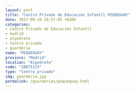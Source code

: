 ```yaml
---
layout: post
title: "Centro Privado de Educación Infantil PEQUEGUAY"
date: 2017-09-20 20:57:05 +0200
categories:
- Centro Privado de Educación Infantil
- madrid
- alpedrete
- Centro privado
- guarderia
name: "PEQUEGUAY"
province: "Madrid"
location: "Alpedrete"
code: "28075133"
type: "Centro privado"
img: guarderia.jpg
permalink: /guarderias/pequeguay.html
---
```

